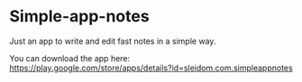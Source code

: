 # Simple-app-notes
Just an app to write and edit fast notes in a simple way.

You can download the app here: https://play.google.com/store/apps/details?id=sleidom.com.simpleappnotes
